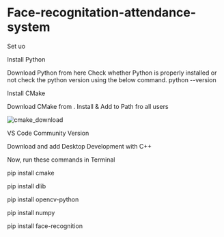 # Face-recognitation-attendance-system
Set uo

Install Python

Download Python from here
Check whether Python is properly installed or not check the python version using the below command.
python --version



Install CMake

Download CMake from . Install & Add to Path fro all users


![cmake_download](https://github.com/Debmallya-Panja/Face-recognitation-attendence-system/assets/140999209/ff78f4a8-e309-4e26-8e33-bbd71fcedfda)


VS Code Community Version

Download and add Desktop Development with C++

Now, run these commands in Terminal


pip install cmake


pip install dlib


pip install opencv-python


pip install numpy


pip install face-recognition

